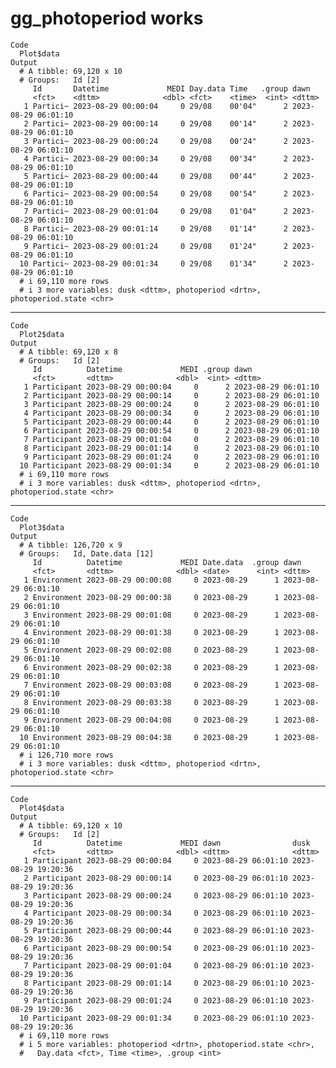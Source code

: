 # gg_photoperiod works

    Code
      Plot$data
    Output
      # A tibble: 69,120 x 10
      # Groups:   Id [2]
         Id       Datetime             MEDI Day.data Time   .group dawn               
         <fct>    <dttm>              <dbl> <fct>    <time>  <int> <dttm>             
       1 Partici~ 2023-08-29 00:00:04     0 29/08    00'04"      2 2023-08-29 06:01:10
       2 Partici~ 2023-08-29 00:00:14     0 29/08    00'14"      2 2023-08-29 06:01:10
       3 Partici~ 2023-08-29 00:00:24     0 29/08    00'24"      2 2023-08-29 06:01:10
       4 Partici~ 2023-08-29 00:00:34     0 29/08    00'34"      2 2023-08-29 06:01:10
       5 Partici~ 2023-08-29 00:00:44     0 29/08    00'44"      2 2023-08-29 06:01:10
       6 Partici~ 2023-08-29 00:00:54     0 29/08    00'54"      2 2023-08-29 06:01:10
       7 Partici~ 2023-08-29 00:01:04     0 29/08    01'04"      2 2023-08-29 06:01:10
       8 Partici~ 2023-08-29 00:01:14     0 29/08    01'14"      2 2023-08-29 06:01:10
       9 Partici~ 2023-08-29 00:01:24     0 29/08    01'24"      2 2023-08-29 06:01:10
      10 Partici~ 2023-08-29 00:01:34     0 29/08    01'34"      2 2023-08-29 06:01:10
      # i 69,110 more rows
      # i 3 more variables: dusk <dttm>, photoperiod <drtn>, photoperiod.state <chr>

---

    Code
      Plot2$data
    Output
      # A tibble: 69,120 x 8
      # Groups:   Id [2]
         Id          Datetime             MEDI .group dawn               
         <fct>       <dttm>              <dbl>  <int> <dttm>             
       1 Participant 2023-08-29 00:00:04     0      2 2023-08-29 06:01:10
       2 Participant 2023-08-29 00:00:14     0      2 2023-08-29 06:01:10
       3 Participant 2023-08-29 00:00:24     0      2 2023-08-29 06:01:10
       4 Participant 2023-08-29 00:00:34     0      2 2023-08-29 06:01:10
       5 Participant 2023-08-29 00:00:44     0      2 2023-08-29 06:01:10
       6 Participant 2023-08-29 00:00:54     0      2 2023-08-29 06:01:10
       7 Participant 2023-08-29 00:01:04     0      2 2023-08-29 06:01:10
       8 Participant 2023-08-29 00:01:14     0      2 2023-08-29 06:01:10
       9 Participant 2023-08-29 00:01:24     0      2 2023-08-29 06:01:10
      10 Participant 2023-08-29 00:01:34     0      2 2023-08-29 06:01:10
      # i 69,110 more rows
      # i 3 more variables: dusk <dttm>, photoperiod <drtn>, photoperiod.state <chr>

---

    Code
      Plot3$data
    Output
      # A tibble: 126,720 x 9
      # Groups:   Id, Date.data [12]
         Id          Datetime             MEDI Date.data  .group dawn               
         <fct>       <dttm>              <dbl> <date>      <int> <dttm>             
       1 Environment 2023-08-29 00:00:08     0 2023-08-29      1 2023-08-29 06:01:10
       2 Environment 2023-08-29 00:00:38     0 2023-08-29      1 2023-08-29 06:01:10
       3 Environment 2023-08-29 00:01:08     0 2023-08-29      1 2023-08-29 06:01:10
       4 Environment 2023-08-29 00:01:38     0 2023-08-29      1 2023-08-29 06:01:10
       5 Environment 2023-08-29 00:02:08     0 2023-08-29      1 2023-08-29 06:01:10
       6 Environment 2023-08-29 00:02:38     0 2023-08-29      1 2023-08-29 06:01:10
       7 Environment 2023-08-29 00:03:08     0 2023-08-29      1 2023-08-29 06:01:10
       8 Environment 2023-08-29 00:03:38     0 2023-08-29      1 2023-08-29 06:01:10
       9 Environment 2023-08-29 00:04:08     0 2023-08-29      1 2023-08-29 06:01:10
      10 Environment 2023-08-29 00:04:38     0 2023-08-29      1 2023-08-29 06:01:10
      # i 126,710 more rows
      # i 3 more variables: dusk <dttm>, photoperiod <drtn>, photoperiod.state <chr>

---

    Code
      Plot4$data
    Output
      # A tibble: 69,120 x 10
      # Groups:   Id [2]
         Id          Datetime             MEDI dawn                dusk               
         <fct>       <dttm>              <dbl> <dttm>              <dttm>             
       1 Participant 2023-08-29 00:00:04     0 2023-08-29 06:01:10 2023-08-29 19:20:36
       2 Participant 2023-08-29 00:00:14     0 2023-08-29 06:01:10 2023-08-29 19:20:36
       3 Participant 2023-08-29 00:00:24     0 2023-08-29 06:01:10 2023-08-29 19:20:36
       4 Participant 2023-08-29 00:00:34     0 2023-08-29 06:01:10 2023-08-29 19:20:36
       5 Participant 2023-08-29 00:00:44     0 2023-08-29 06:01:10 2023-08-29 19:20:36
       6 Participant 2023-08-29 00:00:54     0 2023-08-29 06:01:10 2023-08-29 19:20:36
       7 Participant 2023-08-29 00:01:04     0 2023-08-29 06:01:10 2023-08-29 19:20:36
       8 Participant 2023-08-29 00:01:14     0 2023-08-29 06:01:10 2023-08-29 19:20:36
       9 Participant 2023-08-29 00:01:24     0 2023-08-29 06:01:10 2023-08-29 19:20:36
      10 Participant 2023-08-29 00:01:34     0 2023-08-29 06:01:10 2023-08-29 19:20:36
      # i 69,110 more rows
      # i 5 more variables: photoperiod <drtn>, photoperiod.state <chr>,
      #   Day.data <fct>, Time <time>, .group <int>

